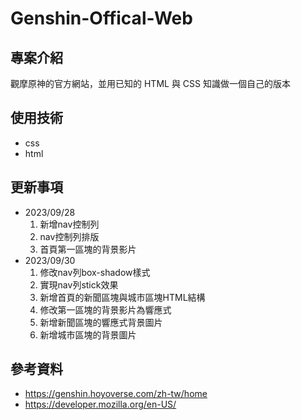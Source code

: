 # Genshin-Offical-Web

## 專案介紹

觀摩原神的官方網站，並用已知的 HTML 與 CSS 知識做一個自己的版本

## 使用技術

* css
* html

## 更新事項

* 2023/09/28
    1. 新增nav控制列
    2. nav控制列排版
    3. 首頁第一區塊的背景影片
* 2023/09/30
    1. 修改nav列box-shadow樣式
    2. 實現nav列stick效果
    3. 新增首頁的新聞區塊與城市區塊HTML結構
    4. 修改第一區塊的背景影片為響應式
    5. 新增新聞區塊的響應式背景圖片
    6. 新增城市區塊的背景圖片
## 參考資料

* https://genshin.hoyoverse.com/zh-tw/home
* https://developer.mozilla.org/en-US/